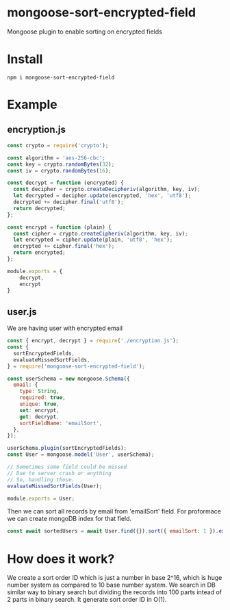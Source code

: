 # mongoose-sort-encrypted-field

Mongoose plugin to enable sorting on encrypted fields

# Install

```
npm i mongoose-sort-encrypted-field
```

# Example

## encryption.js
```javascript
const crypto = require('crypto');

const algorithm = 'aes-256-cbc';
const key = crypto.randomBytes(32);
const iv = crypto.randomBytes(16);

const decrypt = function (encrypted) {
  const decipher = crypto.createDecipheriv(algorithm, key, iv);
  let decrypted = decipher.update(encrypted, 'hex', 'utf8');
  decrypted += decipher.final('utf8');
  return decrypted;
};

const encrypt = function (plain) {
  const cipher = crypto.createCipheriv(algorithm, key, iv);
  let encrypted = cipher.update(plain, 'utf8', 'hex');
  encrypted += cipher.final('hex');
  return encrypted;
};

module.exports = {
    decrypt,
    encrypt
}
```
## user.js
We are having user with encrypted email

```javascript
const { encrypt, decrypt } = require('./encryption.js');
const {
  sortEncryptedFields,
  evaluateMissedSortFields,
} = require('mongoose-sort-encrypted-field');

const userSchema = new mongoose.Schema({
  email: {
    type: String,
    required: true,
    unique: true,
    set: encrypt,
    get: decrypt,
    sortFieldName: 'emailSort',
  },
});

userSchema.plugin(sortEncryptedFields);
const User = mongoose.model('User', userSchema);

// Sometimes some field could be missed 
// Due to server crash or anything 
// So, handling those.
evaluateMissedSortFields(User);

module.exports = User;
```

Then we can sort all records by email from 'emailSort' field. For proformace we can create mongoDB index for that field.

```javascript
const await sortedUsers = await User.find({}).sort({ emailSort: 1 }).exec();
```

# How does it work?

We create a sort order ID which is just a number in base 2^16, which is huge number system as compared to 10 base number system. We search in DB similar way to binary search but dividing the records into 100 parts intead of 2 parts in binary search. It generate sort order ID in O(1). 
